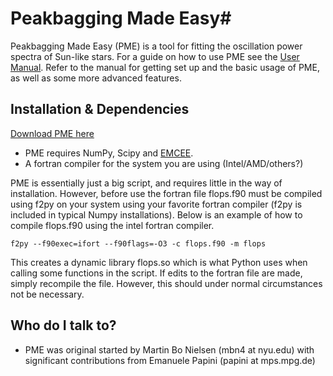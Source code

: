 # Peakbagging Made Easy#

Peakbagging Made Easy (PME) is a tool for fitting the oscillation power spectra of Sun-like stars. For a guide on how to use PME see the [User Manual](https://bitbucket.org/mbnielsen/peakbagging-made-easy/raw/ee5afdc3929df8a210cd390345775cef5ad770d9/user-guide-peakbagging.pdf). Refer to the manual for getting set up and the basic usage of PME, as well as some more advanced features. 

## Installation & Dependencies ##
[Download PME here](https://bitbucket.org/mbnielsen/peakbagging-made-easy/get/8d4fa4fc478f.zip)

* PME requires NumPy, Scipy and [EMCEE](http://dan.iel.fm/emcee/current/).
* A fortran compiler for the system you are using (Intel/AMD/others?)

PME is essentially just a big script, and requires little in the way of installation. However, before use the fortran file flops.f90 must be compiled using f2py on your system using your favorite fortran compiler (f2py is included in typical Numpy installations). Below is an example of how to compile flops.f90 using the intel fortran compiler.
```
f2py --f90exec=ifort --f90flags=-O3 -c flops.f90 -m flops
```
This creates a dynamic library flops.so which is what Python uses when calling some functions in the script. If edits to the fortran file are made, simply recompile the file. However, this should under normal circumstances not be necessary. 

## Who do I talk to? ##

* PME was original started by Martin Bo Nielsen (mbn4 at nyu.edu) with significant contributions from Emanuele Papini (papini at mps.mpg.de)